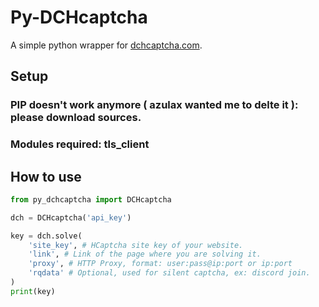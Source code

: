 # Py-DCHcaptcha

A simple python wrapper for [dchcaptcha.com](https://dchcaptcha.com/).

## Setup
### PIP doesn't work anymore ( azulax wanted me to delte it ): please download sources.
### Modules required: tls_client

## How to use
```python
from py_dchcaptcha import DCHcaptcha

dch = DCHcaptcha('api_key')

key = dch.solve(
    'site_key', # HCaptcha site key of your website.
    'link', # Link of the page where you are solving it.
    'proxy', # HTTP Proxy, format: user:pass@ip:port or ip:port
    'rqdata' # Optional, used for silent captcha, ex: discord join.
)
print(key)
```

